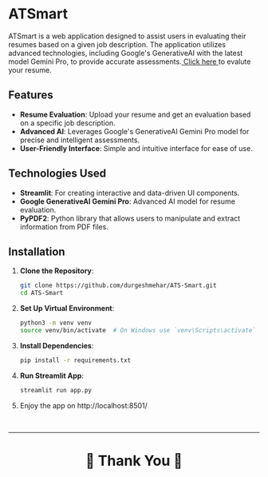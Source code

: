 # ATSmart

ATSmart is a web application designed to assist users in evaluating their resumes based on a given job description. The application utilizes advanced technologies, including Google's GenerativeAI with the latest model Gemini Pro, to provide accurate assessments.<a href="https://ats-smart.streamlit.app/"> Click here </a> to evalute your resume.

## Features

- **Resume Evaluation**: Upload your resume and get an evaluation based on a specific job description.
- **Advanced AI**: Leverages Google's GenerativeAI Gemini Pro model for precise and intelligent assessments.
- **User-Friendly Interface**: Simple and intuitive interface for ease of use.

## Technologies Used

- **Streamlit**: For creating interactive and data-driven UI components.
- **Google GenerativeAI Gemini Pro**: Advanced AI model for resume evaluation.
- **PyPDF2**: Python library that allows users to manipulate and extract information from PDF files.

## Installation

1. **Clone the Repository**:
    ```bash
    git clone https://github.com/durgeshmehar/ATS-Smart.git
    cd ATS-Smart
    ```

2. **Set Up Virtual Environment**:
    ```bash
    python3 -m venv venv
    source venv/bin/activate  # On Windows use `venv\Scripts\activate`
    ```

3. **Install Dependencies**:
    ```bash
    pip install -r requirements.txt
    ```

4. **Run Streamlit App**:
    ```bash
    streamlit run app.py
    ```
5. Enjoy the app on http://localhost:8501/
<br/>
<hr>
<div align="center">

# 🎉 Thank You 🎉

</div>


